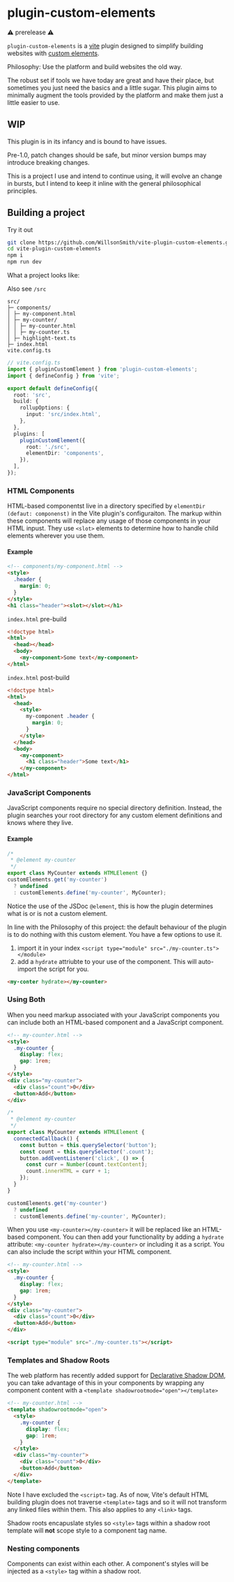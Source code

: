 # plugin-custom-elements

⚠️ prerelease ⚠️

`plugin-custom-elements` is a [vite](https://vitejs.dev) plugin designed to simplify building websites with [custom elements](https://developer.mozilla.org/en-US/docs/Web/API/Web_components/Using_custom_elements).

Philosophy:
Use the platform and build websites the old way.

The robust set if tools we have today are great and have their place, but sometimes you just need the basics and a little sugar. This plugin aims to minimally augment the tools provided by the platform and make them just a little easier to use.

## WIP

This plugin is in its infancy and is bound to have issues.

Pre-1.0, patch changes should be safe, but minor version bumps may introduce breaking changes.

This is a project I use and intend to continue using, it will evolve an change in bursts, but I intend to keep it inline with the general philosophical principles.

## Building a project

Try it out

```bash
git clone https://github.com/WillsonSmith/vite-plugin-custom-elements.git
cd vite-plugin-custom-elements
npm i
npm run dev
```

What a project looks like:

Also see `/src`

```
src/
├─ components/
│ ├─ my-component.html
│ ├─ my-counter/
│ │ ├─ my-counter.html
│ │ ├─ my-counter.ts
│ ├─ highlight-text.ts
├─ index.html
vite.config.ts
```

```ts
// vite.config.ts
import { pluginCustomElement } from 'plugin-custom-elements';
import { defineConfig } from 'vite';

export default defineConfig({
  root: 'src',
  build: {
    rollupOptions: {
      input: 'src/index.html',
    },
  },
  plugins: [
    pluginCustomElement({
      root: './src',
      elementDir: 'components',
    }),
  ],
});
```

### HTML Components

HTML-based componentst live in a directory specified by `elementDir (defaut: componenst)` in the Vite plugin's configuraiton. The markup within these components will replace any usage of those components in your HTML inpust. They use `<slot>` elements to determine how to handle child elements wherever you use them.

#### Example

```html
<!-- components/my-component.html -->
<style>
  .header {
    margin: 0;
  }
</style>
<h1 class="header"><slot></slot></h1>
```

`index.html` pre-build

```html
<!doctype html>
<html>
  <head></head>
  <body>
    <my-component>Some text</my-component>
</html>
```

`index.html` post-build

```html
<!doctype html>
<html>
  <head>
    <style>
      my-component .header {
        margin: 0;
      }
    </style>
  </head>
  <body>
    <my-component>
      <h1 class="header">Some text</h1>
    </my-component>
</html>
```

### JavaScript Components

JavaScript components require no special directory definition. Instead, the plugin searches your root directory for any custom element definitions and knows where they live.

#### Example

```typescript
/*
 * @element my-counter
 */
export class MyCounter extends HTMLElement {}
customElements.get('my-counter')
  ? undefined
  : customElements.define('my-counter', MyCounter);
```

Notice the use of the JSDoc `@element`, this is how the plugin determines what is or is not a custom element.

In line with the Philosophy of this project: the default behaviour of the plugin is to do nothing with this custom element. You have a few options to use it.

1. import it in your index `<script type="module" src="./my-counter.ts"></module>`
2. add a `hydrate` attriubte to your use of the component. This will auto-import the script for you.

```html
<my-conter hydrate></my-counter>
```

### Using Both

When you need markup associated with your JavaScript components you can include both an HTML-based component and a JavaScript component.

```html
<!-- my-counter.html -->
<style>
  .my-counter {
    display: flex;
    gap: 1rem;
  }
</style>
<div class="my-counter">
  <div class="count">0</div>
  <button>Add</button>
</div>
```

```typescript
/*
 * @element my-counter
 */
export class MyCounter extends HTMLElement {
  connectedCallback() {
    const button = this.querySelector('button');
    const count = this.querySelector('.count');
    button.addEventListener('click', () => {
      const curr = Number(count.textContent);
      count.innerHTML = curr + 1;
    });
  }
}

customElements.get('my-counter')
  ? undefined
  : customElements.define('my-counter', MyCounter);
```

When you use `<my-counter></my-counter>` it will be replaced like an HTML-based component. You can then add your functionality by adding a `hydrate` attribute: `<my-counter hydrate></my-counter>` or including it as a script. You can also include the script within your HTML component.

```html
<!-- my-counter.html -->
<style>
  .my-counter {
    display: flex;
    gap: 1rem;
  }
</style>
<div class="my-counter">
  <div class="count">0</div>
  <button>Add</button>
</div>

<script type="module" src="./my-counter.ts"></script>
```

### Templates and Shadow Roots

The web platform has recently added support for [Declarative Shadow DOM](https://developer.mozilla.org/en-US/docs/Web/API/Web_components/Using_shadow_DOM#declaratively_with_html), you can take advantage of this in your components by wrapping any component content with a `<template shadowrootmode="open"></template>`

```html
<!-- my-counter.html -->
<template shadowrootmode="open">
  <style>
    .my-counter {
      display: flex;
      gap: 1rem;
    }
  </style>
  <div class="my-counter">
    <div class="count">0</div>
    <button>Add</button>
  </div>
</template>
```

Note I have excluded the `<script>` tag. As of now, Vite's default HTML building plugin does not traverse `<template>` tags and so it will not transform any linked files within them. This also applies to any `<link>` tags.

Shadow roots encapuslate styles so `<style>` tags within a shadow root template will **not** scope style to a component tag name.

### Nesting components

Components can exist within each other. A component's styles will be injected as a `<style>` tag within a shadow root.
